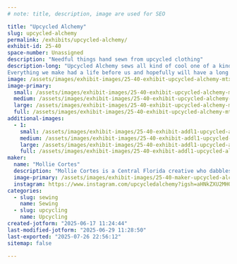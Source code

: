 ```yaml
---
# note: title, description, image are used for SEO

title: "Upcycled Alchemy"
slug: upcycled-alchemy
permalink: /exhibits/upcycled-alchemy/
exhibit-id: 25-40
space-number: Unassigned
description: "Needful things hand sewn from upcycled clothing"
description-long: "Upcycled Alchemy sews all kind of cool one of a kind gifts - totes, accessories, kitchenware, pet toys and more - all upcycled out of second hand T-shirts.
Everything we make had a life before us and hopefully will have a long life after us. We love that we can keep otherwise discarded things in the community and out of landfills and hope others will follow our examples to keep using and reusing what they have in creative ways!"
image: /assets/images/exhibit-images/25-40-exhibit-upcycled-alchemy-mtxx-mr20240330-171000650-1-large.jpg
image-primary: 
  small: /assets/images/exhibit-images/25-40-exhibit-upcycled-alchemy-mtxx-mr20240330-171000650-1-small.jpg
  medium: /assets/images/exhibit-images/25-40-exhibit-upcycled-alchemy-mtxx-mr20240330-171000650-1-medium.jpg
  large: /assets/images/exhibit-images/25-40-exhibit-upcycled-alchemy-mtxx-mr20240330-171000650-1-large.jpg
  full: /assets/images/exhibit-images/25-40-exhibit-upcycled-alchemy-mtxx-mr20240330-171000650-1-full.jpg
additional-images: 
  - 1:
    small: /assets/images/exhibit-images/25-40-exhibit-addl1-upcycled-alchemy-screenshot-20240804-135252-gallery-small.jpg
    medium: /assets/images/exhibit-images/25-40-exhibit-addl1-upcycled-alchemy-screenshot-20240804-135252-gallery-medium.jpg
    large: /assets/images/exhibit-images/25-40-exhibit-addl1-upcycled-alchemy-screenshot-20240804-135252-gallery-large.jpg
    full: /assets/images/exhibit-images/25-40-exhibit-addl1-upcycled-alchemy-screenshot-20240804-135252-gallery-full.jpg
maker: 
  name: "Mollie Cortes"
  description: "Mollie Cortes is a Central Florida creative who dabbles in both performance art and physical creations! A cosplayer, a drag artist and an upcyling seamstress, Mollie believes anyone can make something wild weird and wonderful with what they have on hand!"
  image-primary: /assets/images/exhibit-images/25-40-maker-upcycled-alchemy-meet-the-artist-ua-medium.jpg
  instagram: https://www.instagram.com/upcycledalchemy?igsh=aHNkZXU2MHQ1dWxx
categories: 
  - slug: sewing
    name: Sewing
  - slug: upcycling
    name: Upcycling
created-jotform: "2025-06-17 11:24:44"
last-modified-jotform: "2025-06-29 11:28:50"
last-exported: "2025-07-26 22:56:12"
sitemap: false

---
```

